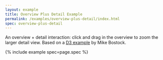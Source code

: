 ```yaml
---
layout: example
title: Overview Plus Detail Example
permalink: /examples/overview-plus-detail/index.html
spec: overview-plus-detail
---
```


An overview + detail interaction: click and drag in the overview to zoom the larger detail view. Based on a [D3 example](http://bl.ocks.org/mbostock/1667367) by Mike Bostock.

{% include example spec=page.spec %}
